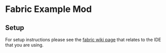 # Fabric Example Mod

## Setup

For setup instructions please see the [fabric wiki page](https://fabricmc.net/wiki/tutorial:setup) that relates to the IDE that you are using.

